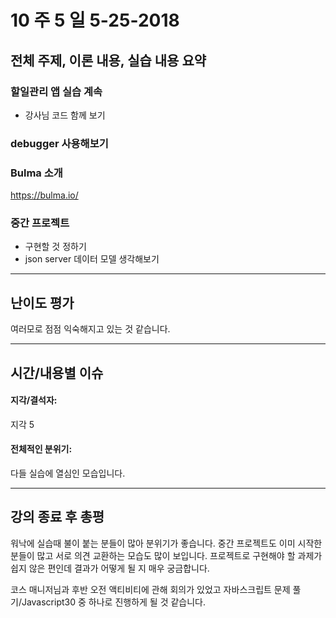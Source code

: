 # 10 주 5 일 5-25-2018

## 전체 주제, 이론 내용, 실습 내용 요약

### 할일관리 앱 실습 계속

* 강사님 코드 함께 보기

### debugger 사용해보기

### Bulma 소개

https://bulma.io/

### 중간 프로젝트

* 구현할 것 정하기
* json server 데이터 모델 생각해보기

---

## 난이도 평가

여러모로 점점 익숙해지고 있는 것 같습니다.

---

## 시간/내용별 이슈

#### 지각/결석자:

지각 5

#### 전체적인 분위기:

다들 실습에 열심인 모습입니다.

---

## 강의 종료 후 총평

워낙에 실습때 불이 붙는 분들이 많아 분위기가 좋습니다. 중간 프로젝트도 이미 시작한 분들이 많고 서로 의견 교환하는 모습도 많이 보입니다. 프로젝트로 구현해야 할 과제가 쉽지 않은 편인데 결과가 어떻게 될 지 매우 궁금합니다.

코스 매니저님과 후반 오전 액티비티에 관해 회의가 있었고 자바스크립트 문제 풀기/Javascript30 중 하나로 진행하게 될 것 같습니다.
